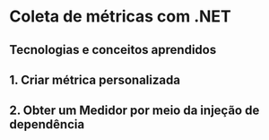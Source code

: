 # Coleta de métricas com .NET
## Tecnologias e conceitos aprendidos
## 1. Criar métrica personalizada
## 2. Obter um Medidor por meio da injeção de dependência
